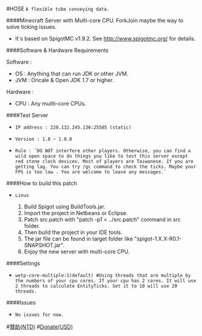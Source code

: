 #HOSE
`A flexible tube conveying data.`

####Minecraft Server with Multi-core CPU.
ForkJoin maybe the way to solve ticking issues.

*   It`s based on SpigotMC v1.9.2. See http://www.spigotmc.org/ for details.

####Software & Hardware Requirements

Software :
*   OS : Anything that can run JDK or other JVM.
*   JVM : Oricale & Open JDK 1.7 or higher.

Hardware :
*   CPU : Any muilti-core CPUs.

####Test Server
*     IP address : 220.132.245.136:25585 (static)
*     Version : 1.8 ~ 1.8.8
*     Rule : `DO NOT interfere other players. Otherwise, you can find a wild open space to do things you like to test this server except red stone clock devices. Most of players are Taiwanese. If you are getting lag. You can try /gc command to check the ticks. Maybe your FPS is too low . You are welcome to leave any messages.`

####How to build this patch
*     Linux
  1. Build Spigot using BuildTools.jar.
  2. Import the project in Netbeans or Eclipse.
  3. Patch src.patch with "patch -p1 < ../src.patch" command in src folder.
  4. Then build the project in your IDE tools.
  5. The jar file can be found in target folder like "spigot-1.X.X-R0.1-SNAPSHOT.jar".
  6. Enjoy the new server with multi-core CPU.

####Settings
*     wetp-core-multiple:1(default) #Using threads that are multiple by the numbers of your cpu cores. If your cpu has 2 cores. It will use 2 threads to calculate EntityTicks. Set it to 10 will use 20 threads.

####Issues
*     No issues for now.

#[贊助(NTD)](https://www.paypal.com/cgi-bin/webscr?cmd=_s-xclick&hosted_button_id=UMV8PH8TDHSCY)
#[Donate(USD)](https://www.paypal.com/cgi-bin/webscr?cmd=_s-xclick&hosted_button_id=FYUVSZYQBPXF2)
